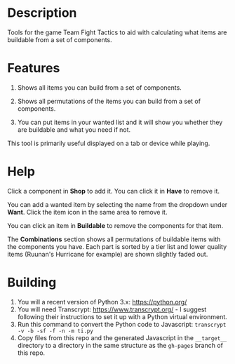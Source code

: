 # Description

Tools for the game Team Fight Tactics to aid with calculating what items are buildable from a set of components.

# Features

1. Shows all items you can build from a set of components.

2. Shows all permutations of the items you can build from a set of components.

3. You can put items in your wanted list and it will show you whether they are buildable and what you need if not.

This tool is primarily useful displayed on a tab or device while playing.

# Help

Click a component in **Shop** to add it. You can click it in **Have** to remove it.

You can add a wanted item by selecting the name from the dropdown under **Want**. Click the item icon in the same area to remove it.

You can click an item in **Buildable** to remove the components for that item.

The **Combinations** section shows all permutations of buildable items with the components you have. Each part is sorted by a tier list and lower quality items (Ruunan's Hurricane for example) are shown slightly faded out.

# Building


1. You will a recent version of Python 3.x: https://python.org/
2. You will need Transcrypt: https://www.transcrypt.org/ - I suggest following their instructions to set it up with a Python virtual environment.
3. Run this command to convert the Python code to Javascript: `transcrypt -v -b -sf -f -n -m ti.py`
4. Copy files from this repo and the generated Javascript in the `__target__` directory to a directory in the same structure as the `gh-pages` branch of this repo.
